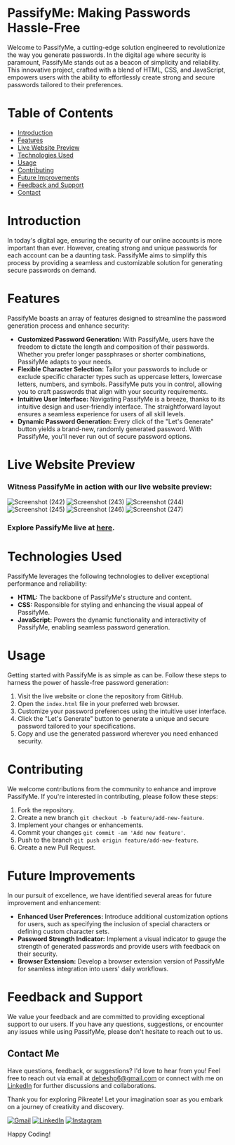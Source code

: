 # PassifyMe: Making Passwords Hassle-Free
Welcome to PassifyMe, a cutting-edge solution engineered to revolutionize the way you generate passwords. In the digital age where security is paramount, PassifyMe stands out as a beacon of simplicity and reliability. This innovative project, crafted with a blend of HTML, CSS, and JavaScript, empowers users with the ability to effortlessly create strong and secure passwords tailored to their preferences.
# Table of Contents
- [Introduction](#introduction)
- [Features](#features)
- [Live Website Preview](#live-website-preview)
- [Technologies Used](#technologies-used)
- [Usage](#usage)
- [Contributing](#contributing)
- [Future Improvements](#future-improvements)
- [Feedback and Support](#feedback-and-support)
- [Contact](#contact-me)
# Introduction
In today's digital age, ensuring the security of our online accounts is more important than ever. However, creating strong and unique passwords for each account can be a daunting task. PassifyMe aims to simplify this process by providing a seamless and customizable solution for generating secure passwords on demand.
# Features
PassifyMe boasts an array of features designed to streamline the password generation process and enhance security:
- **Customized Password Generation:** With PassifyMe, users have the freedom to dictate the length and composition of their passwords. Whether you prefer longer passphrases or shorter combinations, PassifyMe adapts to your needs.
- **Flexible Character Selection:** Tailor your passwords to include or exclude specific character types such as uppercase letters, lowercase letters, numbers, and symbols. PassifyMe puts you in control, allowing you to craft passwords that align with your security requirements.
- **Intuitive User Interface:** Navigating PassifyMe is a breeze, thanks to its intuitive design and user-friendly interface. The straightforward layout ensures a seamless experience for users of all skill levels.
- **Dynamic Password Generation:** Every click of the "Let's Generate" button yields a brand-new, randomly generated password. With PassifyMe, you'll never run out of secure password options.
# Live Website Preview
### Witness PassifyMe in action with our live website preview:

![Screenshot (242)](https://github.com/debeshp6/PassifyMe/assets/139678494/e4b6d73b-f745-4778-b224-bd8cd860769e)
![Screenshot (243)](https://github.com/debeshp6/PassifyMe/assets/139678494/d5ca8e0d-2bd2-40a7-ab66-783cff33185d)
![Screenshot (244)](https://github.com/debeshp6/PassifyMe/assets/139678494/4890b3f3-87ff-4d01-9319-ebe58dfc9a20)
![Screenshot (245)](https://github.com/debeshp6/PassifyMe/assets/139678494/9de30789-c4b6-491e-886b-884e65bf244c)
![Screenshot (246)](https://github.com/debeshp6/PassifyMe/assets/139678494/65749409-4a64-4138-9624-e513b5b39b7e)
![Screenshot (247)](https://github.com/debeshp6/PassifyMe/assets/139678494/8054d78a-751a-472b-b344-d69011f16bb1)

### Explore PassifyMe live at [here](https://passifyme.netlify.app/).
# Technologies Used
PassifyMe leverages the following technologies to deliver exceptional performance and reliability:  
- **HTML:** The backbone of PassifyMe's structure and content.  
- **CSS:** Responsible for styling and enhancing the visual appeal of PassifyMe.  
- **JavaScript:** Powers the dynamic functionality and interactivity of PassifyMe, enabling seamless password generation.
# Usage
Getting started with PassifyMe is as simple as can be. Follow these steps to harness the power of hassle-free password generation:  
1. Visit the live website or clone the repository from GitHub.
2. Open the `index.html` file in your preferred web browser.
3. Customize your password preferences using the intuitive user interface.
4. Click the "Let's Generate" button to generate a unique and secure password tailored to your specifications.
5. Copy and use the generated password wherever you need enhanced security.
# Contributing
We welcome contributions from the community to enhance and improve PassifyMe. If you're interested in contributing, please follow these steps:  
1. Fork the repository.
2. Create a new branch `git checkout -b feature/add-new-feature`.
3. Implement your changes or enhancements.
4. Commit your changes `git commit -am 'Add new feature'`.
5. Push to the branch `git push origin feature/add-new-feature`.
6. Create a new Pull Request.
# Future Improvements
In our pursuit of excellence, we have identified several areas for future improvement and enhancement:  
- **Enhanced User Preferences:** Introduce additional customization options for users, such as specifying the inclusion of special characters or defining custom character sets.
- **Password Strength Indicator:** Implement a visual indicator to gauge the strength of generated passwords and provide users with feedback on their security.
- **Browser Extension:** Develop a browser extension version of PassifyMe for seamless integration into users' daily workflows.
# Feedback and Support
We value your feedback and are committed to providing exceptional support to our users. If you have any questions, suggestions, or encounter any issues while using PassifyMe, please don't hesitate to reach out to us.
## Contact Me
Have questions, feedback, or suggestions? I'd love to hear from you! Feel free to reach out via email at debeshp6@gmail.com or connect with me on [LinkedIn](https://www.linkedin.com/in/debesh-paul-4254511bb/) for further discussions and collaborations.

Thank you for exploring Pikreate! Let your imagination soar as you embark on a journey of creativity and discovery.

[![Gmail](https://img.shields.io/badge/-Gmail-red?style=flat-square&logo=gmail&logoColor=white)](mailto:debeshp6@gmail.com)
[![LinkedIn](https://img.shields.io/badge/-LinkedIn-blue?style=flat-square&logo=linkedin&logoColor=white)](https://www.linkedin.com/in/debesh-paul-4254511bb/)
[![Instagram](https://img.shields.io/badge/-Instagram-purple?style=flat-square&logo=instagram&logoColor=white)](https://www.instagram.com/debesh66.official/)

Happy Coding!
